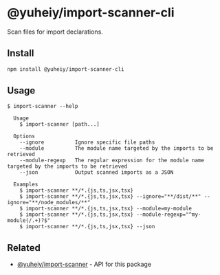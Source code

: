 # @yuheiy/import-scanner-cli

Scan files for import declarations.

## Install

```sh
npm install @yuheiy/import-scanner-cli
```

## Usage

```
$ import-scanner --help

  Usage
    $ import-scanner [path...]

  Options
    --ignore          Ignore specific file paths
    --module          The module name targeted by the imports to be retrieved
    --module-regexp   The regular expression for the module name targeted by the imports to be retrieved
    --json            Output scanned imports as a JSON

  Examples
    $ import-scanner **/*.{js,ts,jsx,tsx}
    $ import-scanner **/*.{js,ts,jsx,tsx} --ignore="**/dist/**" --ignore="**/node_modules/**"
    $ import-scanner **/*.{js,ts,jsx,tsx} --module=my-module
    $ import-scanner **/*.{js,ts,jsx,tsx} --module-regexp="^my-module(/.+)?$"
    $ import-scanner **/*.{js,ts,jsx,tsx} --json
```

## Related

- [@yuheiy/import-scanner](https://github.com/yuheiy/import-scanner) - API for this package
